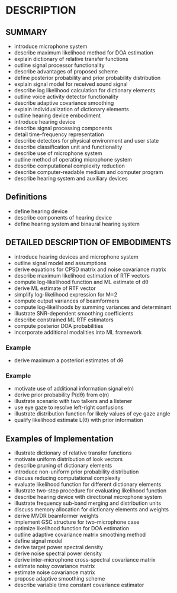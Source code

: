 # DESCRIPTION

## SUMMARY

- introduce microphone system
- describe maximum likelihood method for DOA estimation
- explain dictionary of relative transfer functions
- outline signal processor functionality
- describe advantages of proposed scheme
- define posterior probability and prior probability distribution
- explain signal model for received sound signal
- describe log likelihood calculation for dictionary elements
- outline voice activity detector functionality
- describe adaptive covariance smoothing
- explain individualization of dictionary elements
- outline hearing device embodiment
- introduce hearing device
- describe signal processing components
- detail time-frequency representation
- describe detectors for physical environment and user state
- describe classification unit and functionality
- describe use of microphone system
- outline method of operating microphone system
- describe computational complexity reduction
- describe computer-readable medium and computer program
- describe hearing system and auxiliary devices

## Definitions

- define hearing device
- describe components of hearing device
- define hearing system and binaural hearing system

## DETAILED DESCRIPTION OF EMBODIMENTS

- introduce hearing devices and microphone system
- outline signal model and assumptions
- derive equations for CPSD matrix and noise covariance matrix
- describe maximum likelihood estimation of RTF vectors
- compute log-likelihood function and ML estimate of dθ
- derive ML estimate of RTF vector
- simplify log-likelihood expression for M=2
- compute output variances of beamformers
- compute log-likelihoods by summing variances and determinant
- illustrate SNR-dependent smoothing coefficients
- describe constrained ML RTF estimators
- compute posterior DOA probabilities
- incorporate additional modalities into ML framework

### Example

- derive maximum a posteriori estimates of dθ

### Example

- motivate use of additional information signal e(n)
- derive prior probability P(dθ) from e(n)
- illustrate scenario with two talkers and a listener
- use eye gaze to resolve left-right confusions
- illustrate distribution function for likely values of eye gaze angle
- qualify likelihood estimate L(θ) with prior information

## Examples of Implementation

- illustrate dictionary of relative transfer functions
- motivate uniform distribution of look vectors
- describe pruning of dictionary elements
- introduce non-uniform prior probability distribution
- discuss reducing computational complexity
- evaluate likelihood function for different dictionary elements
- illustrate two-step procedure for evaluating likelihood function
- describe hearing device with directional microphone system
- illustrate frequency sub-band merging and distribution units
- discuss memory allocation for dictionary elements and weights
- derive MVDR beamformer weights
- implement GSC structure for two-microphone case
- optimize likelihood function for DOA estimation
- outline adaptive covariance matrix smoothing method
- define signal model
- derive target power spectral density
- derive noise spectral power density
- derive inter-microphone cross-spectral covariance matrix
- estimate noisy covariance matrix
- estimate noise covariance matrix
- propose adaptive smoothing scheme
- describe variable time constant covariance estimator

